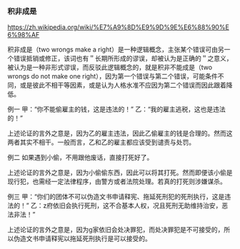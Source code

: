 ### 积非成是
https://zh.wikipedia.org/wiki/%E7%A9%8D%E9%9D%9E%E6%88%90%E6%98%AF

积非成是（two wrongs make a right）是一种逻辑概念，主张某个错误可由另一个错误抵销或修正，该词也有＂长期所形成的谬误，却被认为是正确的＂之意义，被认为是一种非形式谬误，而反驳此逻辑概念的，就是积非不能成是（two wrongs do not make one right），因为第一个错误与第二个错误，可能条件不同，或是彼此不相干等因素，或是认为人格水准不应因为第二个错误而因此跟着降低。

例一
甲：“你不能偷雇主的钱，这是违法的！”
乙：“我的雇主逃税，这也是违法的！”

上述论证的言外之意是，因为乙的雇主违法，因此乙偷雇主的钱是合理的。然而这两者其实不相干。一般而言，乙和乙的雇主都应该受到谴责与处罚。

例二
如果遇到小偷，不用跟他废话，直接打死好了。

上述论证的言外之意是，因为小偷偷东西，因此可以将其打死。然而即便该小偷是现行犯，也需经一定法律程序，由警方或者法院处理。若真的打死则涉嫌谋杀。

例三
甲：“你们的团体不可以伪造文书申请释宪、拖延死刑犯的死刑执行，这是违法的！”
乙：z府依旧会执行死刑，这不合基本人权，况且死刑无助维持治安，恶法非法！”

上述论证的言外之意是，因为g家依旧会处决罪犯，而处决罪犯是不可接受的，所以伪造文书申请释宪以拖延死刑执行是可以接受的。

